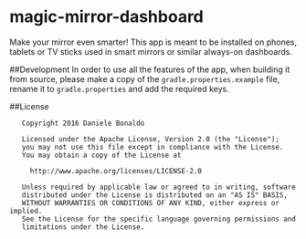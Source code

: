 # magic-mirror-dashboard
Make your mirror even smarter!
This app is meant to be installed on phones, tablets or TV sticks used in smart mirrors or similar always-on dashboards.

##Development
In order to use all the features of the app, when building it from source, please make a copy of the `gradle.properties.example` file, rename it to `gradle.properties` and add the required keys.

##License

```
   Copyright 2016 Daniele Bonaldo

   Licensed under the Apache License, Version 2.0 (the "License");
   you may not use this file except in compliance with the License.
   You may obtain a copy of the License at

     http://www.apache.org/licenses/LICENSE-2.0

   Unless required by applicable law or agreed to in writing, software
   distributed under the License is distributed on an "AS IS" BASIS,
   WITHOUT WARRANTIES OR CONDITIONS OF ANY KIND, either express or implied.
   See the License for the specific language governing permissions and
   limitations under the License.

```
